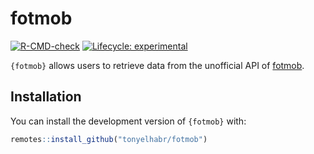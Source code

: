 # fotmob

<!-- badges: start -->

[![R-CMD-check](https://github.com/tonyelhabr/fotmob/actions/workflows/R-CMD-check.yaml/badge.svg)](https://github.com/tonyelhabr/fotmob/actions/workflows/R-CMD-check.yaml) [![Lifecycle: experimental](https://img.shields.io/badge/lifecycle-experimental-orange.svg)](https://lifecycle.r-lib.org/articles/stages.html#experimental)

<!-- badges: end -->

`{fotmob}` allows users to retrieve data from the unofficial API of [fotmob](www.fotmob.com).

## Installation

You can install the development version of `{fotmob}` with:

``` r
remotes::install_github("tonyelhabr/fotmob")
```

